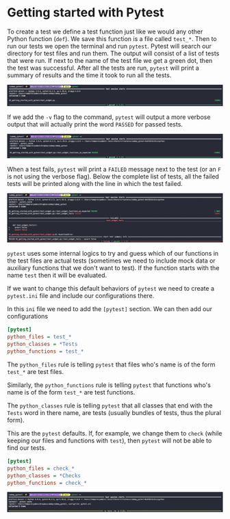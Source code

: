 # Getting started with Pytest

To create a test we define a test function just like we would any other Python function (`def`). We save this function is a file called `test_*`. Then to run our tests we open the terminal and run `pytest`. Pytest will search our directory for test files and run them. The output will consist of a list of tests that were run. If next to the name of the test file we get a green dot, then the test was successful. After all the tests are run, `pytest` will print a summary of results and the time it took to run all the tests.

![](img/01_pytest_run.png)

If we add the `-v` flag to the command, `pytest` will output a more verbose output that will actually print the word `PASSED` for passed tests.

![](img/02_verbose_run.png)

When a test fails, `pytest` will print a `FAILED` message next to the test (or an `F` is not using the verbose flag). Below the complete list of tests, all the failed tests will be printed along with the line in which the test failed.

![](img/03_failed_test.png)

`pytest` uses some internal logics to try and guess which of our functions in the test files are actual tests (sometimes we need to include mock data or auxiliary functions that we don't want to test). If the function starts with the name `test` then it will be evaluated.

If we want to change this default behaviors of `pytest` we need to create a `pytest.ini` file and include our configurations there.

In this `ini` file we need to add the `[pytest]` section. We can then add our configurations

``` ini
[pytest]
python_files = test_*
python_classes = *Tests
python_functions = test_*
```

The `python_files` rule is telling `pytest` that files who's name is of the form `test_*` are test files.

Similarly, the `python_functions` rule is telling `pytest` that functions who's name is of the form `test_*` are test functions.

The `python_classes` rule is telling `pytest` that all classes that end with the `Tests` word in there name, are tests (usually bundles of tests, thus the plural form).

This are the `pytest` defaults. If, for example, we change them to `check` (while keeping our files and functions with `test`), then `pytest` will not be able to find our tests.

``` ini
[pytest]
python_files = check_*
python_classes = *Checks
python_functions = check_*
```

![](img/04_no_tests.png)
